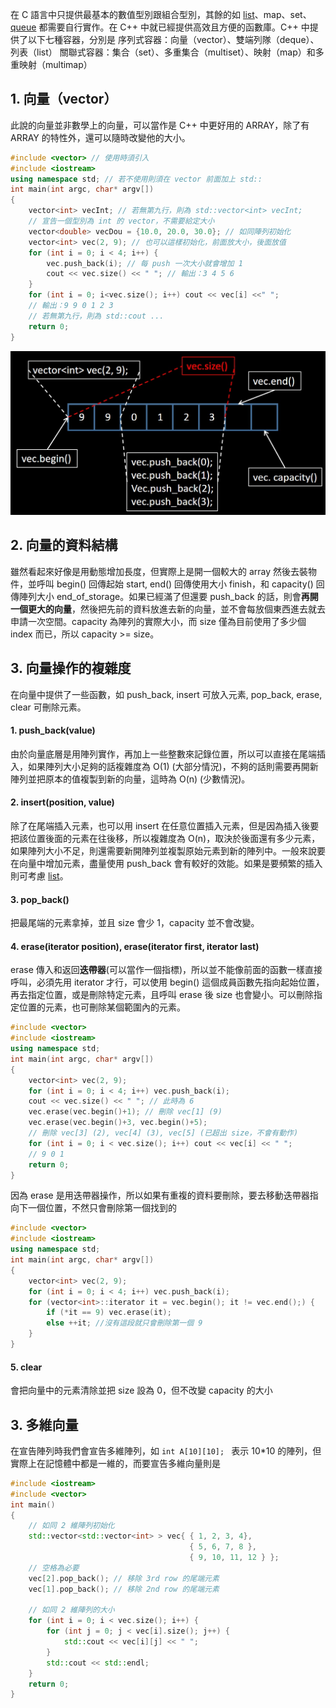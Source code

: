 在 C 語言中只提供最基本的數值型別跟組合型別，其餘的如 [list](https://github.com/JrPhy/DS-AL/tree/master/List_and_Tree)、map、set、[queue](https://github.com/JrPhy/DS-AL/tree/master/Stack_and_Queue) 都需要自行實作。在 C++ 中就已經提供高效且方便的函數庫。C++ 中提供了以下七種容器，分別是
序列式容器：向量（vector）、雙端列隊（deque）、列表（list）
關聯式容器：集合（set）、多重集合（multiset）、映射（map）和多重映射（multimap）

## 1. 向量（vector）
此說的向量並非數學上的向量，可以當作是 C++ 中更好用的 ARRAY，除了有 ARRAY 的特性外，還可以隨時改變他的大小。
```cpp
#include <vector> // 使用時須引入
#include <iostream>
using namespace std; // 若不使用則須在 vector 前面加上 std::
int main(int argc, char* argv[])
{
    vector<int> vecInt; // 若無第九行，則為 std::vector<int> vecInt;
    // 宣告一個型別為 int 的 vector，不需要給定大小
    vector<double> vecDou = {10.0, 20.0, 30.0}; // 如同陣列初始化
    vector<int> vec(2, 9); // 也可以這樣初始化，前面放大小，後面放值
    for (int i = 0; i < 4; i++) {
        vec.push_back(i); // 每 push 一次大小就會增加 1
        cout << vec.size() << " "; // 輸出：3 4 5 6
    }
    for (int i = 0; i<vec.size(); i++) cout << vec[i] <<" ";
    // 輸出：9 9 0 1 2 3
    // 若無第九行，則為 std::cout ...
    return 0;
}
```
![img](https://github.com/JrPhy/CPP_tutorial/blob/main/img/vector_size.jpg)
## 2. 向量的資料結構
雖然看起來好像是用動態增加長度，但實際上是開一個較大的 array 然後去裝物件，並呼叫 begin() 回傳起始 start, end() 回傳使用大小 finish，和 capacity() 回傳陣列大小 end_of_storage。如果已經滿了但還要 push_back 的話，則會**再開一個更大的向量**，然後把先前的資料放進去新的向量，並不會每放個東西進去就去申請一次空間。capacity 為陣列的實際大小，而 size 僅為目前使用了多少個 index 而已，所以 capacity >= size。

## 3. 向量操作的複雜度
在向量中提供了一些函數，如 push_back, insert 可放入元素, pop_back, erase, clear 可刪除元素。
#### 1. push_back(value)
由於向量底層是用陣列實作，再加上一些整數來記錄位置，所以可以直接在尾端插入，如果陣列大小足夠的話複雜度為 O(1) (大部分情況)，不夠的話則需要再開新陣列並把原本的值複製到新的向量，這時為 O(n) (少數情況)。
#### 2. insert(position, value)
除了在尾端插入元素，也可以用 insert 在任意位置插入元素，但是因為插入後要把該位置後面的元素在往後移，所以複雜度為 O(n)，取決於後面還有多少元素，如果陣列大小不足，則還需要新開陣列並複製原始元素到新的陣列中。一般來說要在向量中增加元素，盡量使用 push_back 會有較好的效能。如果是要頻繁的插入則可考慮 [list](https://github.com/JrPhy/DS-AL/blob/master/List_and_Tree/LinkedList-%E9%9B%99%E5%90%91%E9%80%A3%E7%B5%90.md)。
#### 3. pop_back()
把最尾端的元素拿掉，並且 size 會少 1，capacity 並不會改變。
#### 4. erase(iterator position), erase(iterator first, iterator last)
erase 傳入和返回**迭帶器**(可以當作一個指標)，所以並不能像前面的函數一樣直接呼叫，必須先用 iterator 才行，可以使用 begin() 這個成員函數先指向起始位置，再去指定位置，或是刪除特定元素，且呼叫 erase 後 size 也會變小。可以刪除指定位置的元素，也可刪除某個範圍內的元素。
```cpp
#include <vector>
#include <iostream>
using namespace std;
int main(int argc, char* argv[])
{
    vector<int> vec(2, 9);
    for (int i = 0; i < 4; i++) vec.push_back(i);
    cout << vec.size() << " "; // 此時為 6
    vec.erase(vec.begin()+1); // 刪除 vec[1] (9)
    vec.erase(vec.begin()+3, vec.begin()+5);
    // 刪除 vec[3] (2), vec[4] (3), vec[5] (已超出 size，不會有動作)
    for (int i = 0; i < vec.size(); i++) cout << vec[i] << " ";
    // 9 0 1
    return 0;
}
```
因為 erase 是用迭帶器操作，所以如果有重複的資料要刪除，要去移動迭帶器指向下一個位置，不然只會刪除第一個找到的
```cpp
#include <vector>
#include <iostream>
using namespace std;
int main(int argc, char* argv[])
{
    vector<int> vec(2, 9);
    for (int i = 0; i < 4; i++) vec.push_back(i);
    for (vector<int>::iterator it = vec.begin(); it != vec.end();) {
        if (*it == 9) vec.erase(it);
        else ++it; //沒有這段就只會刪除第一個 9
    }
}
```
#### 5. clear
會把向量中的元素清除並把 size 設為 0，但不改變 capacity 的大小

## 3. 多維向量
在宣告陣列時我們會宣告多維陣列，如 ```int A[10][10]; ``` 表示 10*10 的陣列，但實際上在記憶體中都是一維的，而要宣告多維向量則是
```cpp
#include <iostream> 
#include <vector> 
int main() 
{
    // 如同 2 維陣列初始化
    std::vector<std::vector<int> > vec{ { 1, 2, 3, 4}, 
                                        { 5, 6, 7, 8 }, 
                                        { 9, 10, 11, 12 } };
    // 空格為必要
    vec[2].pop_back(); // 移除 3rd row 的尾端元素
    vec[1].pop_back(); // 移除 2nd row 的尾端元素
  
    // 如同 2 維陣列的大小
    for (int i = 0; i < vec.size(); i++) { 
        for (int j = 0; j < vec[i].size(); j++) {
            std::cout << vec[i][j] << " "; 
        }
        std::cout << std::endl; 
    } 
    return 0; 
} 
```
